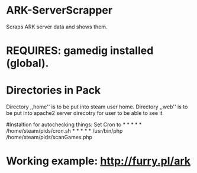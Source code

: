 # ARK-ServerScrapper
Scraps ARK server data and shows them.

# REQUIRES: gamedig installed (global).


# Directories in Pack
Directory ,,home'' is to be put into steam user home.
Directory ,,web'' is to be put into apache2 server direcotry for user to be able to see it


#Instaltion for autochecking things:
Set Cron to
    * * * * * /home/steam/pids/cron.sh
    * * * * * /usr/bin/php /home/steam/pids/scanGames.php


# Working example: http://furry.pl/ark